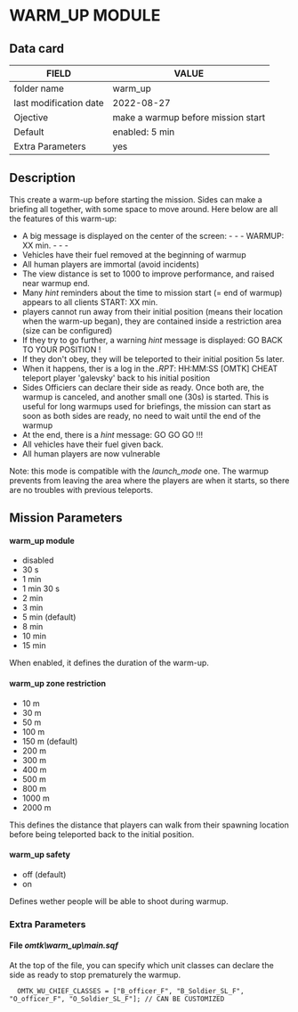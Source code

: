 # WARM_UP MODULE

## Data card

| FIELD                   | VALUE
|-------------------------|-------------
| folder name             | warm_up
| last modification date  | 2022-08-27
| Ojective                | make a warmup before mission start  
| Default                 | enabled: 5 min
| Extra Parameters        | yes

## Description

This create a warm-up before starting the mission. Sides can make a briefing all together, with some space to move around. Here below are all the features of this warm-up:

* A big message is displayed on the center of the screen:
       - - - WARMUP: XX min. - - -
* Vehicles have their fuel removed at the beginning of warmup
* All human players are immortal (avoid incidents)
* The view distance is set to 1000 to improve performance, and raised near warmup end.
* Many *hint* reminders about the time to mission start (= end of warmup) appears to all clients
      START: XX min.
* players cannot run away from their initial position (means their location when the warm-up began), they are contained inside a restriction area (size can be configured)
* If they try to go further, a warning *hint* message is displayed: 
      GO BACK TO YOUR POSITION ! 
* If they don't obey, they will be teleported to their initial position 5s later.
* When it happens, ther is a log in the *.RPT*:
      HH:MM:SS [OMTK] CHEAT teleport player 'galevsky' back to his initial position
* Sides Officiers can declare their side as ready. Once both are, the warmup is canceled, and another small one (30s) is started. This is useful for long warmups used for briefings, the mission can start as soon as both sides are ready, no need to wait until the end of the warmup
* At the end, there is a *hint* message:
      GO GO GO !!!
* All vehicles have their fuel given back.
* All human players are now vulnerable

      
Note: this mode is compatible with the *launch_mode* one. The warmup prevents from leaving the area where the players are when it starts, so there are no troubles with previous teleports.

## Mission Parameters

#### warm_up module

* disabled
* 30 s
* 1 min
* 1 min 30 s
* 2 min
* 3 min
* 5 min (default)
* 8 min
* 10 min
* 15 min

When enabled, it defines the duration of the warm-up.


#### warm_up zone restriction

* 10 m
* 30 m
* 50 m
* 100 m
* 150 m (default)
* 200 m
* 300 m
* 400 m
* 500 m
* 800 m
* 1000 m
* 2000 m

This defines the distance that players can walk from their spawning location before being teleported back to the initial position.


#### warm_up safety

* off (default)
* on

Defines wether people will be able to shoot during warmup.

### Extra Parameters

#### File *omtk\\warm_up\\main.sqf*

At the top of the file, you can specify which unit classes can declare the side as ready to stop prematurely  the warmup.

      OMTK_WU_CHIEF_CLASSES = ["B_officer_F", "B_Soldier_SL_F", "O_officer_F", "O_Soldier_SL_F"]; // CAN BE CUSTOMIZED
